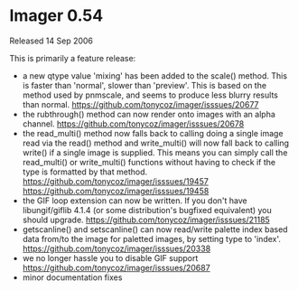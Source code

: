 # Imager 0.54

Released 14 Sep 2006

This is primarily a feature release:
- a new qtype value 'mixing' has been added to the scale() method. This is faster than 'normal', slower than 'preview'. This is based on the method used by pnmscale, and seems to produce less blurry results than normal. https://github.com/tonycoz/imager/isssues/20677 
- the rubthrough() method can now render onto images with an alpha channel. https://github.com/tonycoz/imager/isssues/20678 
- the read_multi() method now falls back to calling doing a single image read via the read() method and write_multi() will now fall back to calling write() if a single image is supplied. This means you can simply call the read_multi() or write_multi() functions without having to check if the type is formatted by that method. https://github.com/tonycoz/imager/isssues/19457 https://github.com/tonycoz/imager/isssues/19458 
- the GIF loop extension can now be written. If you don't have libungif/giflib 4.1.4 (or some distribution's bugfixed equivalent) you should upgrade. https://github.com/tonycoz/imager/isssues/21185 
- getscanline() and setscanline() can now read/write palette index based data from/to the image for paletted images, by setting type to 'index'. https://github.com/tonycoz/imager/isssues/20338 
- we no longer hassle you to disable GIF support https://github.com/tonycoz/imager/isssues/20687 
- minor documentation fixes